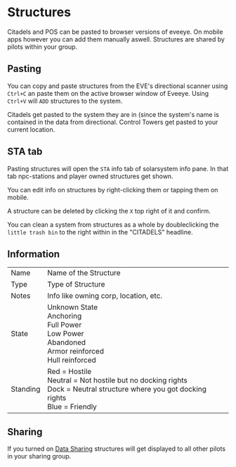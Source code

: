 # Structures
Citadels and POS can be pasted to browser versions of eveeye. On mobile apps however you can add them manually aswell. Structures are shared by pilots within your group.

## Pasting
You can copy and paste structures from the EVE's directional scanner using `Ctrl+C` an paste them on the active browser window of Eveeye.
Using `Ctrl+V` will `ADD` structures to the system.
   
Citadels get pasted to the system they are in (since the system's name is contained in the data from directional. Control Towers get pasted to your current location. 

## STA tab
Pasting structures will open the `STA` info tab of solarsystem info pane. In that tab npc-stations and player owned structures get shown. 

You can edit info on structures by right-clicking them or tapping them on mobile.
               
A structure can be deleted by clicking the `X` top right of it and confirm.

You can clean a system from structures as a whole by doubleclicking the `little trash bin` to the right within in the "CITADELS" headline.

## Information
|  |  |
|--|--|
| Name | Name of the Structure |
| Type|  Type of Structure |
| Notes| Info like owning corp, location, etc. |
| State	| Unknown State<br>Anchoring<br>Full Power<br>Low Power<br>Abandoned<br>Armor reinforced<br>Hull reinforced<br> |
| Standing| Red = Hostile<br>Neutral = Not hostile but no docking rights<br>Dock = Neutral structure where you got docking rights<br>Blue = Friendly |


## Sharing
If you turned on [Data Sharing](https://eveeye.readthedocs.io/en/latest/sharing/cloud/) structures will get displayed to all other pilots in your sharing group.
<!--stackedit_data:
eyJoaXN0b3J5IjpbOTQ4ODgxNjU0LC0xODk4ODM2NDU0LC02MT
Q1MTY3MjcsLTk5MzY3MzM5NywtNTUyNTcyMjQ5XX0=
-->